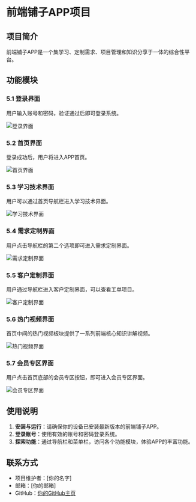 # 前端铺子APP项目

## 项目简介
前端铺子APP是一个集学习、定制需求、项目管理和知识分享于一体的综合性平台。

## 功能模块

### 5.1 登录界面
用户输入账号和密码，验证通过后即可登录系统。

![登录界面](./images/login.png)

### 5.2 首页界面
登录成功后，用户将进入APP首页。

![首页界面](./images/home.png)

### 5.3 学习技术界面
用户可以通过首页导航栏进入学习技术界面。

![学习技术界面](./images/learn.png)

### 5.4 需求定制界面
用户点击导航栏的第二个选项即可进入需求定制界面。

![需求定制界面](./images/customize.png)

### 5.5 客户定制界面
用户通过导航栏进入客户定制界面，可以查看工单项目。

![客户定制界面](./images/customer.png)

### 5.6 热门视频界面
首页中间的热门视频板块提供了一系列前端核心知识讲解视频。

![热门视频界面](./images/video.png)

### 5.7 会员专区界面
用户点击首页底部的会员专区按钮，即可进入会员专区界面。

![会员专区界面](./images/member.png)

## 使用说明
1. **安装与运行**：请确保你的设备已安装最新版本的前端铺子APP。
2. **登录账号**：使用有效的账号和密码登录系统。
3. **探索功能**：通过导航栏和菜单栏，访问各个功能模块，体验APP的丰富功能。

## 联系方式
- 项目维护者：[你的名字]
- 邮箱：[你的邮箱]
- GitHub：[你的GitHub主页](https://github.com/yourusername)
